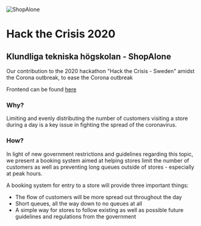 ![ShopAlone](https://github.com/Isterdam/hack-the-crisis-backend/blob/master/logo.JPG "ShopeAlone")

# Hack the Crisis 2020
## Klundliga tekniska högskolan - ShopAlone

Our contribution to the 2020 hackathon "Hack the Crisis - Sweden" amidst the Corona outbreak, to ease the Corona outbreak

Frontend can be found [here](https://github.com/CreatlV/hack-the-crisis-frontend)

### Why?

Limiting and evenly distributing the number of customers visiting a store during a day is a key issue in fighting the spread of the coronavirus. 

### How?
In light of new government restrictions and guidelines regarding this topic, we present a booking system aimed at helping stores limit the number of customers as well as preventing long queues outside of stores - especially at peak hours.

A booking system for entry to a store will provide three important things:
* The flow of customers will be more spread out throughout the day
* Short queues, all the way down to no queues at all
* A simple way for stores to follow existing as well as possible future guidelines and regulations from the government

